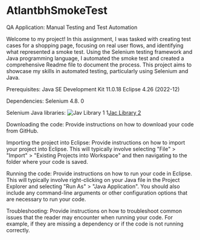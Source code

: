 # AtlantbhSmokeTest
QA Application: Manual Testing and Test Automation

Welcome to my project! In this assignment, I was tasked with creating test cases for a shopping page, focusing on real user flows, and identifying what represented a smoke test. Using the Selenium testing framework and Java programming language, I automated the smoke test and created a comprehensive Readme file to document the process. This project aims to showcase my skills in automated testing, particularly using Selenium and Java.

Prerequisites: 
Java SE Development Kit 11.0.18
Eclipse 4.26 (2022-12)

Dependencies: Selenium 4.8. 0

Selenium Java libraries:
![Jav Library 1](https://cdn.discordapp.com/attachments/1031956501792837665/1080809731880394822/JAR_1.PNG)
1[Jac Library 2](https://cdn.discordapp.com/attachments/1031956501792837665/1080809732304023582/JAR_2.PNG)

Downloading the code: Provide instructions on how to download your code from GitHub.

Importing the project into Eclipse: Provide instructions on how to import your project into Eclipse. This will typically involve selecting "File" > "Import" > "Existing Projects into Workspace" and then navigating to the folder where your code is saved.

Running the code: Provide instructions on how to run your code in Eclipse. This will typically involve right-clicking on your Java file in the Project Explorer and selecting "Run As" > "Java Application". You should also include any command-line arguments or other configuration options that are necessary to run your code.

Troubleshooting: Provide instructions on how to troubleshoot common issues that the reader may encounter when running your code. For example, if they are missing a dependency or if the code is not running correctly.
